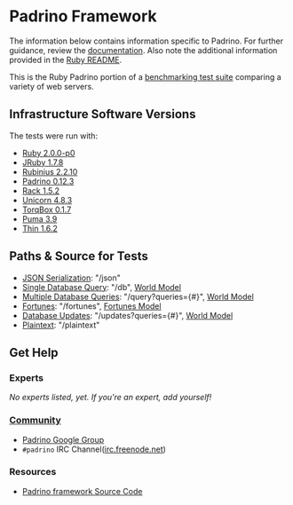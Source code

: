 # Padrino Framework

The information below contains information specific to Padrino.
For further guidance, review the
[documentation](http://frameworkbenchmarks.readthedocs.org/en/latest/).
Also note the additional information provided in the [Ruby README](../).

This is the Ruby Padrino portion of a [benchmarking test suite](../../)
comparing a variety of web servers.

## Infrastructure Software Versions
The tests were run with:

* [Ruby 2.0.0-p0](http://www.ruby-lang.org/)
* [JRuby 1.7.8](http://jruby.org/)
* [Rubinius 2.2.10](http://rubini.us/)
* [Padrino 0.12.3](http://www.padrinorb.com/)
* [Rack 1.5.2](http://rack.github.com/)
* [Unicorn 4.8.3](http://unicorn.bogomips.org/)
* [TorqBox 0.1.7](http://torquebox.org/torqbox/)
* [Puma 3.9](http://puma.io/)
* [Thin 1.6.2](http://code.macournoyer.com/thin/)

## Paths & Source for Tests

* [JSON Serialization](app/controllers.rb): "/json"
* [Single Database Query](app/controllers.rb): "/db", [World Model](models/world.rb)
* [Multiple Database Queries](app/controllers.rb): "/query?queries={#}", [World Model](models/world.rb)
* [Fortunes](app/controllers.rb): "/fortunes", [Fortunes Model](models/fortune.rb)
* [Database Updates](app/controllers.rb): "/updates?queries={#}", [World Model](models/world.rb)
* [Plaintext](app/controllers.rb): "/plaintext"

## Get Help

### Experts

_No experts listed, yet. If you're an expert, add yourself!_

### [Community](http://www.padrinorb.com/pages/contribute)

* [Padrino Google Group](https://groups.google.com/forum/#!forum/padrino)
* `#padrino` IRC Channel([irc.freenode.net](http://freenode.net/))

### Resources

* [Padrino framework Source Code](https://github.com/padrino/padrino-framework)
